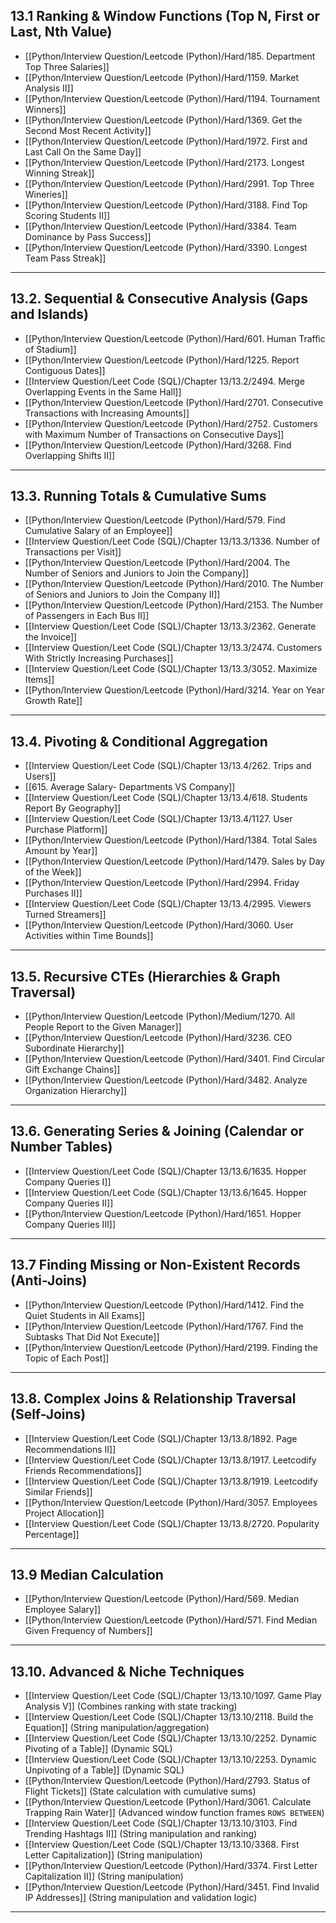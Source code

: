 ## 13.1 Ranking & Window Functions (Top N, First or Last, Nth Value)

- [[Python/Interview Question/Leetcode (Python)/Hard/185. Department Top Three Salaries]]
- [[Python/Interview Question/Leetcode (Python)/Hard/1159. Market Analysis II]]
- [[Python/Interview Question/Leetcode (Python)/Hard/1194. Tournament Winners]]
- [[Python/Interview Question/Leetcode (Python)/Hard/1369. Get the Second Most Recent Activity]]
- [[Python/Interview Question/Leetcode (Python)/Hard/1972. First and Last Call On the Same Day]]
- [[Python/Interview Question/Leetcode (Python)/Hard/2173. Longest Winning Streak]]
- [[Python/Interview Question/Leetcode (Python)/Hard/2991. Top Three Wineries]]
- [[Python/Interview Question/Leetcode (Python)/Hard/3188. Find Top Scoring Students II]]
- [[Python/Interview Question/Leetcode (Python)/Hard/3384. Team Dominance by Pass Success]]
- [[Python/Interview Question/Leetcode (Python)/Hard/3390. Longest Team Pass Streak]]

---
## 13.2. Sequential & Consecutive Analysis (Gaps and Islands)

- [[Python/Interview Question/Leetcode (Python)/Hard/601. Human Traffic of Stadium]]
- [[Python/Interview Question/Leetcode (Python)/Hard/1225. Report Contiguous Dates]]
- [[Interview Question/Leet Code (SQL)/Chapter 13/13.2/2494. Merge Overlapping Events in the Same Hall]]
- [[Python/Interview Question/Leetcode (Python)/Hard/2701. Consecutive Transactions with Increasing Amounts]]
- [[Python/Interview Question/Leetcode (Python)/Hard/2752. Customers with Maximum Number of Transactions on Consecutive Days]]
- [[Python/Interview Question/Leetcode (Python)/Hard/3268. Find Overlapping Shifts II]]

---
## 13.3. Running Totals & Cumulative Sums

- [[Python/Interview Question/Leetcode (Python)/Hard/579. Find Cumulative Salary of an Employee]]
- [[Interview Question/Leet Code (SQL)/Chapter 13/13.3/1336. Number of Transactions per Visit]]
- [[Python/Interview Question/Leetcode (Python)/Hard/2004. The Number of Seniors and Juniors to Join the Company]]
- [[Python/Interview Question/Leetcode (Python)/Hard/2010. The Number of Seniors and Juniors to Join the Company II]]
- [[Python/Interview Question/Leetcode (Python)/Hard/2153. The Number of Passengers in Each Bus II]]
- [[Interview Question/Leet Code (SQL)/Chapter 13/13.3/2362. Generate the Invoice]]
- [[Interview Question/Leet Code (SQL)/Chapter 13/13.3/2474. Customers With Strictly Increasing Purchases]]
- [[Interview Question/Leet Code (SQL)/Chapter 13/13.3/3052. Maximize Items]]
- [[Python/Interview Question/Leetcode (Python)/Hard/3214. Year on Year Growth Rate]]

---
## 13.4. Pivoting & Conditional Aggregation

- [[Interview Question/Leet Code (SQL)/Chapter 13/13.4/262. Trips and Users]]
- [[615. Average Salary- Departments VS Company]]
- [[Interview Question/Leet Code (SQL)/Chapter 13/13.4/618. Students Report By Geography]]
- [[Interview Question/Leet Code (SQL)/Chapter 13/13.4/1127. User Purchase Platform]]
- [[Python/Interview Question/Leetcode (Python)/Hard/1384. Total Sales Amount by Year]]
- [[Python/Interview Question/Leetcode (Python)/Hard/1479. Sales by Day of the Week]]
- [[Python/Interview Question/Leetcode (Python)/Hard/2994. Friday Purchases II]]
- [[Interview Question/Leet Code (SQL)/Chapter 13/13.4/2995. Viewers Turned Streamers]]
- [[Python/Interview Question/Leetcode (Python)/Hard/3060. User Activities within Time Bounds]]

---

## 13.5. Recursive CTEs (Hierarchies & Graph Traversal)

- [[Python/Interview Question/Leetcode (Python)/Medium/1270. All People Report to the Given Manager]]
- [[Python/Interview Question/Leetcode (Python)/Hard/3236. CEO Subordinate Hierarchy]]
- [[Python/Interview Question/Leetcode (Python)/Hard/3401. Find Circular Gift Exchange Chains]]
- [[Python/Interview Question/Leetcode (Python)/Hard/3482. Analyze Organization Hierarchy]]
---
## 13.6. Generating Series & Joining (Calendar or Number Tables)

- [[Interview Question/Leet Code (SQL)/Chapter 13/13.6/1635. Hopper Company Queries I]]
- [[Interview Question/Leet Code (SQL)/Chapter 13/13.6/1645. Hopper Company Queries II]]
- [[Python/Interview Question/Leetcode (Python)/Hard/1651. Hopper Company Queries III]]

---
## 13.7 Finding Missing or Non-Existent Records (Anti-Joins)

- [[Python/Interview Question/Leetcode (Python)/Hard/1412. Find the Quiet Students in All Exams]]
- [[Python/Interview Question/Leetcode (Python)/Hard/1767. Find the Subtasks That Did Not Execute]]
- [[Python/Interview Question/Leetcode (Python)/Hard/2199. Finding the Topic of Each Post]]
---

## 13.8. Complex Joins & Relationship Traversal (Self-Joins)

- [[Interview Question/Leet Code (SQL)/Chapter 13/13.8/1892. Page Recommendations II]]
- [[Interview Question/Leet Code (SQL)/Chapter 13/13.8/1917. Leetcodify Friends Recommendations]]
- [[Interview Question/Leet Code (SQL)/Chapter 13/13.8/1919. Leetcodify Similar Friends]]
- [[Python/Interview Question/Leetcode (Python)/Hard/3057. Employees Project Allocation]]
- [[Interview Question/Leet Code (SQL)/Chapter 13/13.8/2720. Popularity Percentage]]

---
## 13.9  Median Calculation

- [[Python/Interview Question/Leetcode (Python)/Hard/569. Median Employee Salary]]
- [[Python/Interview Question/Leetcode (Python)/Hard/571. Find Median Given Frequency of Numbers]]

---
## 13.10. Advanced & Niche Techniques 

- [[Interview Question/Leet Code (SQL)/Chapter 13/13.10/1097. Game Play Analysis V]] (Combines ranking with state tracking)
- [[Interview Question/Leet Code (SQL)/Chapter 13/13.10/2118. Build the Equation]] (String manipulation/aggregation)
- [[Interview Question/Leet Code (SQL)/Chapter 13/13.10/2252. Dynamic Pivoting of a Table]] (Dynamic SQL)
- [[Interview Question/Leet Code (SQL)/Chapter 13/13.10/2253. Dynamic Unpivoting of a Table]] (Dynamic SQL)
- [[Python/Interview Question/Leetcode (Python)/Hard/2793. Status of Flight Tickets]] (State calculation with cumulative sums)
- [[Python/Interview Question/Leetcode (Python)/Hard/3061. Calculate Trapping Rain Water]] (Advanced window function frames `ROWS BETWEEN`)
- [[Interview Question/Leet Code (SQL)/Chapter 13/13.10/3103. Find Trending Hashtags II]] (String manipulation and ranking)
- [[Interview Question/Leet Code (SQL)/Chapter 13/13.10/3368. First Letter Capitalization]] (String manipulation)
- [[Python/Interview Question/Leetcode (Python)/Hard/3374. First Letter Capitalization II]] (String manipulation)
- [[Python/Interview Question/Leetcode (Python)/Hard/3451. Find Invalid IP Addresses]] (String manipulation and validation logic)

---
